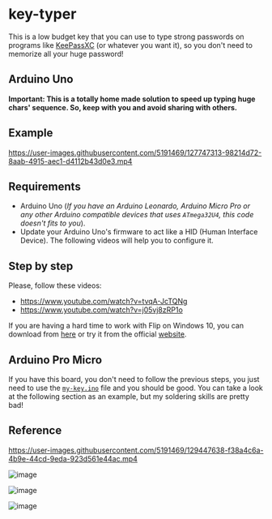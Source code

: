 

# key-typer
This is a low budget key that you can use to type strong passwords on programs like [KeePassXC](https://keepassxc.org/) (or whatever you want it), so you don't need to memorize all your huge password! 

## Arduino Uno
**Important: This is a totally home made solution to speed up typing huge chars' sequence. So, keep with you and avoid sharing with others.**

## Example
https://user-images.githubusercontent.com/5191469/127747313-98214d72-8aab-4915-aec1-d4112b43d0e3.mp4

## Requirements
- Arduino Uno (*If you have an Arduino Leonardo, Arduino Micro Pro or any other Arduino compatible devices that uses `ATmega32U4`, this code doesn't fits to you*).
- Update your Arduino Uno's firmware to act like a HID (Human Interface Device). The following videos will help you to configure it.

## Step by step
Please, follow these videos:

- https://www.youtube.com/watch?v=tvqA-JcTQNg
- https://www.youtube.com/watch?v=j05vj8zRP1o

If you are having a hard time to work with Flip on Windows 10, you can download from [here](http://77.161.176.191/domoticx/software/atmel_flip/JRE%20-%20Flip%20Installer%20-%203.4.7.112.exe.7z) or try it from the official [website](https://www.microchip.com/developmenttools/ProductDetails/flip).

## Arduino Pro Micro
If you have this board, you don't need to follow the previous steps, you just need to use the [`my-key.ino`](my-key.ino) file and you should be good. You can take a look at the following section as an example, but my soldering skills are pretty bad!

## Reference

https://user-images.githubusercontent.com/5191469/129447638-f38a4c6a-4b9e-44cd-9eda-923d561e44ac.mp4

![image](https://user-images.githubusercontent.com/5191469/129447422-58629a50-3396-487d-b192-441bcdfd66f9.png)

![image](https://user-images.githubusercontent.com/5191469/129447372-876affb3-a84d-4f7e-87dc-ece1b1d8ab26.png)

![image](https://user-images.githubusercontent.com/5191469/129447396-2f651fa3-3a1c-441f-b5f6-c24d0891b442.png)

